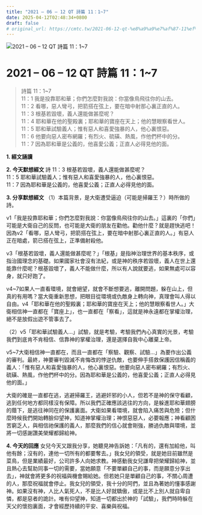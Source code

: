 ```yaml
---
title: "2021 – 06 – 12 QT 詩篇 11：1~7"
date: 2025-04-12T02:48:34+0800
draft: false
# original_url: https://cmtc.tw/2021-06-12-qt-%e8%a9%a9%e7%af%87-11%ef%bc%9a17
---
```


![2021 – 06 – 12 QT 詩篇 11：1\~7](/images/qt.jpg   "2021 – 06 – 12 QT 詩篇 11：1\~7")

# 2021 – 06 – 12 QT 詩篇 11：1\~7

> 詩篇 11：1\~7  
> 11：1 我是投靠耶和華；你們怎麼對我說：你當像鳥飛往你的山去。  
> 11：2 看哪，惡人彎弓，把箭搭在弦上，要在暗中射那心裏正直的人。  
> 11：3 根基若毀壞，義人還能做甚麼呢？  
> 11：4 耶和華在他的聖殿裏；耶和華的寶座在天上；他的慧眼察看世人。  
> 11：5 耶和華試驗義人；惟有惡人和喜愛強暴的人，他心裏恨惡。  
> 11：6 他要向惡人密布網羅；有烈火、硫磺、熱風，作他們杯中的分。  
> 11：7 因為耶和華是公義的，他喜愛公義；正直人必得見他的面。

**1. 經文誦讀**

**2.  今天默想經文**
詩 11：3 根基若毀壞，義人還能做甚麼呢？  
11：5 耶和華試驗義人；惟有惡人和喜愛強暴的人，他心裏恨惡。  
11：7 因為耶和華是公義的，他喜愛公義；正直人必得見他的面。

**3. 分享默想經文**
（1）本篇背景，是大衛遭受逼迫（可能是掃羅王？）時所做的詩。

v1「我是投靠耶和華；你們怎麼對我說：你當像鳥飛往你的山去。」這裏的「你們」可能是大衛自己的反問，也可能是大衛的朋友在勸他。勸他什麼？就是趕快逃吧！因為v2「看哪，惡人彎弓，把箭搭在弦上，要在暗中射那心裏正直的人。」有惡人正在暗處，箭已搭在弦上，正準備射殺他。

v3「根基若毀壞，義人還能做甚麼呢？」「根基」是指神治理世界的基本秩序，或指治國理念的基礎。如果國家社會沒有法紀，或是神的秩序若毀壞，義人在世上還能靠什麼呢？根基毀壞了，義人不能做什麼，所以有人說就要逃，如果無處可以容身，就只好跑了。

v4\~7如果人一直看環境，就會絕望，就會不斷想要逃，離開問題，躲在山上，但真的有用嗎？當大衛重新思想，把眼目從環境或仇敵身上轉向神，真理會叫人得以自由。v4「耶和華在他的聖殿裏；耶和華的寶座在天上；他的慧眼察看世人。」大衛相信神一直都在「寶座上」，也一直都在「察看」，這就是神永遠都在掌權治理，絕不是放假出遊不管事去了。

（2）v5「耶和華試驗義人…」試驗，就是考驗，考驗我們內心真實的光景，考驗我們到底肯不肯相信、信靠神的掌權治理，還是選擇自我中心離棄上帝。

v5\~7大衛相信神一直都在，而且一直都在「察驗、觀察、試驗…」為要作出公義的審判。最終，神要審判毀滅不肯悔改的悖逆仇敵，也要伸手搭救保護因信稱義的義人：「惟有惡人和喜愛強暴的人，他心裏恨惡。他要向惡人密布網羅；有烈火、硫磺、熱風，作他們杯中的分。因為耶和華是公義的，他喜愛公義；正直人必得見他的面。」

大衛的確是一直都在逃，逃避掃羅王，逃避奸邪的小人，但若不是神的保守看顧，逃到任何地方都同樣沒有保障。所以我們正確應該逃往的方向，是躲進耶和華翅膀的蔭下，是逃往神同在的保護裏面。大衛如果看環境，就會陷入痛苦與危險；但什麼時候我們開始轉臉仰望神，知道神掌權治理；神恨惡惡人，必要報應；神看顧困苦窮乏人，與相信祂保護的義人，那麼我們的信心就會剛強，勝過仇敵與環境，並將一切感謝讚美榮耀都歸給神。

**4. 今天的回應**
女兒今天又跟我分享，她聽見神告訴她：「凡有的，還有加給他，叫他有餘；沒有的，連他一切所有的都要奪去。」我女兒的領受，就是她目前雖然是菜鳥，但是業績最好，公司許多人向她求教。神感動我女兒謙卑把榮耀歸給神，並且熱心去幫助同事一切的需要，當她願意「不要單顧自己的事，而是願意分享出去」，神就會將更多的祝福與機會賜給她。但若她只是單顧自己的事，不關心周遭的人，那麼祝福就會停止。我女兒的領受，我十分的阿們，並且為著她的懂事感謝神。如果沒有神，人比人氣死人，不是比人好就驕傲，或是比不上別人就自卑自憐，都是惡者的詭計。唯有仰望神，知道一切都出於神的「試驗」，我們時時躲在天父的懷抱裏面，才會經歷持續的平安、喜樂與祝福。
